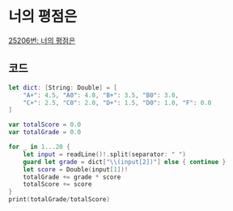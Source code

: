 # 너의 평점은

[25206번: 너의 평점은](https://www.acmicpc.net/problem/25206)

## 코드

```swift
let dict: [String: Double] = [
    "A+": 4.5, "A0": 4.0, "B+": 3.5, "B0": 3.0,
    "C+": 2.5, "C0": 2.0, "D+": 1.5, "D0": 1.0, "F": 0.0
]

var totalScore = 0.0
var totalGrade = 0.0

for _ in 1...20 {
    let input = readLine()!.split(separator: " ")
    guard let grade = dict["\\(input[2])"] else { continue }
    let score = Double(input[1])!
    totalGrade += grade * score
    totalScore += score
}
print(totalGrade/totalScore)
```